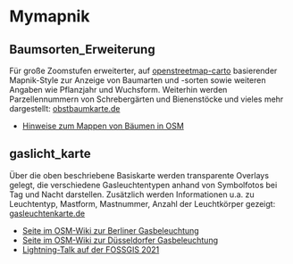 # Mymapnik

## Baumsorten_Erweiterung
Für große Zoomstufen erweiterter, auf [openstreetmap-carto](https://github.com/gravitystorm/openstreetmap-carto) basierender Mapnik-Style zur Anzeige von Baumarten und -sorten sowie weiteren Angaben wie Pflanzjahr und Wuchsform. Weiterhin werden Parzellennummern von Schrebergärten und Bienenstöcke und vieles mehr dargestellt:
[obstbaumkarte.de](https://obstbaumkarte.de "OSM-Karte mit (Obst-)Bäumen und Kleingartenparzellen") 

* [Hinweise zum Mappen von Bäumen in OSM](https://wiki.openstreetmap.org/wiki/User:Olr/Tagging_von_B%C3%A4umen)

## gaslicht_karte
Über die oben beschriebene Basiskarte werden transparente Overlays gelegt, die verschiedene Gasleuchtentypen anhand von Symbolfotos bei Tag und Nacht darstellen. Zusätzlich werden Informationen u.a. zu Leuchtentyp, Mastform, Mastnummer, Anzahl der Leuchtkörper gezeigt:
[gasleuchtenkarte.de](https://gasleuchtenkarte.de "OSM-Karte zu Gasleuchten")

* [Seite im OSM-Wiki zur Berliner Gasbeleuchtung](https://wiki.openstreetmap.org/wiki/Berlin/Gasleuchten_in_Berlin)
* [Seite im OSM-Wiki zur Düsseldorfer Gasbeleuchtung](https://wiki.openstreetmap.org/wiki/D%C3%BCsseldorf/Projekte/Gaslaternen/Tagging)
* [Lightning-Talk auf der FOSSGIS 2021](https://doi.org/10.5446/53886)
